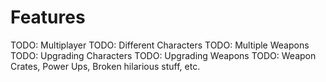 # Features

TODO: Multiplayer
TODO: Different Characters
TODO: Multiple Weapons
TODO: Upgrading Characters
TODO: Upgrading Weapons
TODO: Weapon Crates, Power Ups, Broken hilarious stuff, etc.
